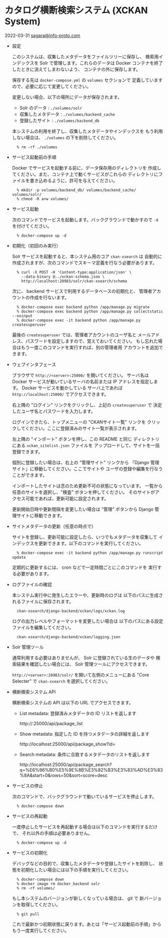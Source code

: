 # カタログ横断検索システム (XCKAN System)

2022-03-31 sagara@info-proto.com

- 設定

    このシステムは、収集したメタデータをファイルツリーに保存し、
    検索用インデックスを Solr で管理します。これらのデータは
    Docker コンテナを終了したときに消えてしまわないよう、
    コンテナの外に保存します。

    保存する先は `docker-compose.yml` の `volumes` セクションで
    定義していますので、必要に応じて変更してください。

    変更しない場合、以下の場所にデータが保存されます。
    - Solr のデータ : `./volumes/solr`
    - 収集したメタデータ : `./volumes/backend_cache`
    - 登録したサイト : `./volumes/backend_db`

    本システムの利用を終了し、収集したメタデータやインデックスを
    もう利用しない場合は、 `./volumes` の下を削除してください。

        % rm -rf ./volumes

- サービス起動前の手順

    Docker でサービスを起動する前に、データ保存用のディレクトリを
    作成してください。また、コンテナ上で動くサービスがこれらの
    ディレクトリにファイルを書き込めるように、許可を与えてください。

        % mkdir -p volumes/backend_db/ volumes/backend_cache/ volumes/solr/
        % chmod -R a+w volumes/

- サービス起動

    次のコマンドでサービスを起動します。バックグラウンドで動かすので
    `-d` を付けてください。

        % docker-compose up -d

- 初期化（初回のみ実行）

    Solr サービスを起動すると、本システム用のコア `ckan-xsearch` は
    自動的に作成されますが、次のコマンドでスキーマ定義を行なう必要があります。

        % curl -X POST -H 'Content-type:application/json' \
          --data-binary @../xckan-schema.json \
          http://localhost:28983/solr/ckan-xsearch/schema

    次に、 backend サービスで利用するデータベースの初期化と、
    管理者アカウントの作成を行ないます。

        % docker-compose exec backend python /app/manage.py migrate
        % docker-compose exec backend python /app/manage.py collectstatic --noinput
        % docker-compose exec -it backend python /app/manage.py createsuperuser

    最後の `createsuperuser` では、管理者アカウントのユーザ名と
    メールアドレス、パスワードを設定しますので、覚えておいてください。
    もし忘れた場合はもう一度このコマンドを実行すれば、別の管理者用
    アカウントを追加できます。

- ウェブインタフェース

    ブラウザで `http://<server>:25000/` を開いてください。
    サーバ名は Docker サービスが動いているサーバの名前または
    IP アドレスを指定します。 Docker サービスを動かしている
    サーバ上であれば `http://localhost:25000/` でアクセスできます。
    
    右上隅の "ログイン" リンクをクリックし、上記の `createsuperuser` で
    決定したユーザ名とパスワードを入力します。

    ログインできたら、トップメニューの "CKANサイト一覧" リンクを
    クリックしてください。ここに登録済みのサイト一覧が表示されます。

    左上隅の "インポート" ボタンを押し、この README と同じ
    ディレクトリにある `xckan_sitelist.json` ファイルを
    アップロードして、サイトを一括登録できます。

    個別に登録したい場合は、右上の "管理サイト" リンクから
    「Django 管理サイト」に移動してください。ここでサイトや
    ユーザの登録や編集を行なうことができます。

    インポートしたサイトは念のため更新不可の状態になっています。
    一覧から任意のサイトを選択し、"検査" ボタンを押してください。
    そのサイトがアクセス可能であれば、更新可能に設定されます。
    
    更新開始日時や更新間隔を変更したい場合は ”管理" ボタンから
    Django 管理サイトに移動できます。

- サイトメタデータの更新（任意の時点で）

    サイトを登録し、更新可能に設定したら、いつでもメタデータを収集して
    インデックスを更新できます。以下のコマンドを実行してください。

        % docker-compose exec -it backend python /app/manage.py runscript update

    定期的に更新するには、 cron などで一定時間ごとにこのコマンドを
    実行する必要があります。

- ログファイルの確認

    本システム実行中に発生したエラーや、更新時のログは
    以下のパスに生成されるファイルに保存されます。

        ckan-xsearch/django-backend/xckan/logs/xckan.log

    ログの出力レベルやフォーマットを変更したい場合は
    以下のパスにある設定ファイルを編集してください。

        ckan-xsearch/django-backend/xckan/logging.json

- Solr 管理ツール

    通常利用する必要はありませんが、 Solr に登録されている生のデータや
    検索結果を確認したい場合には、 Solr 管理ツールにアクセスできます。

    `http://<server>:28983/solr/` を開いて左側のメニューにある
    "Core Selecter" で `ckan-xsearch` を選択してください。

- 横断検索システム API

    横断検索システムの API は以下の URL でアクセスできます。

    - List metadata: 登録済みメタデータの ID リストを返します

        http://<server>:25000/api/package_list

    - Show metadata: 指定した ID を持つメタデータの詳細を返します

        http://localhost:25000/api/package_show?id=<id>

    - Search metadata: 条件に合致するメタデータのリストを返します

        http://localhost:25000/api/package_search?q=%E6%96%B0%E5%9E%8B%E3%82%B3%E3%83%AD%E3%83%8A&start=0&rows=50&sort=score+desc

- サービスの停止

    次のコマンドで、バックグラウンドで動いているサービスを停止します。

        % docker-compose down

- サービスの再起動

    一度停止したサービスを再起動する場合は以下のコマンドを実行するだけで、
    それ以外の手順は必要ありません。

        % docker-compose up -d

- サービスの初期化

    デバッグなどの目的で、収集したメタデータや登録したサイトを削除し、
    状態を初期化したい場合には以下の手順を実行してください。

        % docker-compose down
        % docker image rm docker_backend solr
        % rm -rf volumes/

    もし本システムのバージョンが新しくなっている場合は、 git で
    新バージョンを取得してください。

        % git pull

    これで最新かつ初期状態に戻ります。あとは「サービス起動前の手順」から
    もう一度実行してください。
